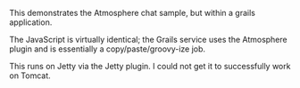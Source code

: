 This demonstrates the Atmosphere chat sample, but within a grails application.

The JavaScript is virtually identical; the Grails service uses the Atmosphere plugin and is essentially a copy/paste/groovy-ize job.

This runs on Jetty via the Jetty plugin. I could not get it to successfully work on Tomcat.